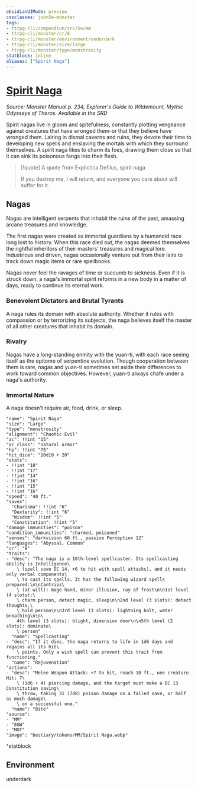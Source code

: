 ```yaml
---
obsidianUIMode: preview
cssclasses: json5e-monster
tags:
- ttrpg-cli/compendium/src/5e/mm
- ttrpg-cli/monster/cr/8
- ttrpg-cli/monster/environment/underdark
- ttrpg-cli/monster/size/large
- ttrpg-cli/monster/type/monstrosity
statblock: inline
aliases: ["Spirit Naga"]
---
```

# [Spirit Naga](3-Compendium\CLI\bestiary\monstrosity/spirit-naga.md)
*Source: Monster Manual p. 234, Explorer's Guide to Wildemount, Mythic Odysseys of Theros. Available in the <span title='Systems Reference Document (5.1)'>SRD</span>*  

Spirit nagas live in gloom and spitefulness, constantly plotting vengeance against creatures that have wronged them-or that they believe have wronged them. Lairing in dismal caverns and ruins, they devote their time to developing new spells and enslaving the mortals with which they surround themselves. A spirit naga likes to charm its foes, drawing them close so that it can sink its poisonous fangs into their flesh.

> [!quote] A quote from Explictica Defilus, spirit naga  
> 
> If you destroy me, I will return, and everyone you care about will suffer for it.

## Nagas

Nagas are intelligent serpents that inhabit the ruins of the past, amassing arcane treasures and knowledge.

The first nagas were created as immortal guardians by a humanoid race long lost to history. When this race died out, the nagas deemed themselves the rightful inheritors of their masters' treasures and magical lore. Industrious and driven, nagas occasionally venture out from their lairs to track down magic items or rare spellbooks.

Nagas never feel the ravages of time or succumb to sickness. Even if it is struck down, a naga's immortal spirit reforms in a new body in a matter of days, ready to continue its eternal work.

### Benevolent Dictators and Brutal Tyrants

A naga rules its domain with absolute authority. Whether it rules with compassion or by terrorizing its subjects, the naga believes itself the master of all other creatures that inhabit its domain.

### Rivalry

Nagas have a long-standing enmity with the yuan-ti, with each race seeing itself as the epitome of serpentine evolution. Though cooperation between them is rare, nagas and yuan-ti sometimes set aside their differences to work toward common objectives. However, yuan-ti always chafe under a naga's authority.

### Immortal Nature

A naga doesn't require air, food, drink, or sleep.

```statblock
"name": "Spirit Naga"
"size": "Large"
"type": "monstrosity"
"alignment": "Chaotic Evil"
"ac": !!int "15"
"ac_class": "natural armor"
"hp": !!int "75"
"hit_dice": "10d10 + 20"
"stats":
- !!int "18"
- !!int "17"
- !!int "14"
- !!int "16"
- !!int "15"
- !!int "16"
"speed": "40 ft."
"saves":
  "Charisma": !!int "6"
  "Dexterity": !!int "6"
  "Wisdom": !!int "5"
  "Constitution": !!int "5"
"damage_immunities": "poison"
"condition_immunities": "charmed, poisoned"
"senses": "darkvision 60 ft., passive Perception 12"
"languages": "Abyssal, Common"
"cr": "8"
"traits":
- "desc": "The naga is a 10th-level spellcaster. Its spellcasting ability is Intelligence\
    \ (spell save DC 14, +6 to hit with spell attacks), and it needs only verbal components\
    \ to cast its spells. It has the following wizard spells prepared:\n\nCantrips\
    \ (at will): mage hand, minor illusion, ray of frost\n\n1st level (4 slots):\
    \ charm person, detect magic, sleep\n\n2nd level (3 slots): detect thoughts,\
    \ hold person\n\n3rd level (3 slots): lightning bolt, water breathing\n\n\
    4th level (3 slots): blight, dimension door\n\n5th level (2 slots): dominate\
    \ person"
  "name": "Spellcasting"
- "desc": "If it dies, the naga returns to life in 1d6 days and regains all its hit\
    \ points. Only a wish spell can prevent this trait from functioning."
  "name": "Rejuvenation"
"actions":
- "desc": "Melee Weapon Attack: +7 to hit, reach 10 ft., one creature. Hit: 7\
    \ (1d6 + 4) piercing damage, and the target must make a DC 13 Constitution saving\
    \ throw, taking 31 (7d8) poison damage on a failed save, or half as much damage\
    \ on a successful one."
  "name": "Bite"
"source":
- "MM"
- "EGW"
- "MOT"
"image": "bestiary/tokens/MM/Spirit Naga.webp"
```
^statblock

## Environment

underdark